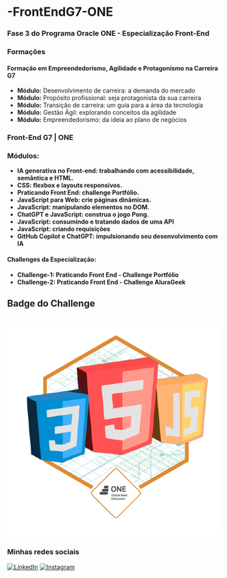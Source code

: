 # -FrontEndG7-ONE
### Fase 3 do Programa Oracle ONE - Especialização Front-End

### Formações

#### Formação em Empreendedorismo, Agilidade e Protagonismo na Carreira G7
- **Módulo:** Desenvolvimento de carreira: a demanda do mercado
- **Módulo:** Propósito profissional: seja protagonista da sua carreira
- **Módulo:** Transição de carreira: um guia para a área da tecnologia
- **Módulo:** Gestão Ágil: explorando conceitos da agilidade
- **Módulo:** Empreendedorismo: da ideia ao plano de negócios

### Front-End G7 | ONE
### Módulos:

- **IA generativa no Front-end: trabalhando com acessibilidade, semântica e HTML.**
- **CSS: flexbox e layouts responsivos.**
- **Praticando Front End: challenge Portfólio.**
- **JavaScript para Web: crie páginas dinâmicas.**
- **JavaScript: manipulando elementos no DOM.**
- **ChatGPT e JavaScript: construa o jogo Pong.**
- **JavaScript: consumindo e tratando dados de uma API**
- **JavaScript: criando requisições**
- **GitHub Copilot e ChatGPT: impulsionando seu desenvolvimento com IA**

#### Challenges da Especialização:
- **Challenge-1: Praticando Front End - Challenge Portfólio**
- **Challenge-2: Praticando Front End - Challenge AluraGeek**

## Badge do Challenge

## ![badge do desafio AluraGeek - Programa ONE](imagens-Insignia-Alura/badge-AluraGeek.png)

### Minhas redes sociais

[![LinkedIn](https://img.shields.io/badge/linkedin-%230077B5.svg?style=for-the-badge&logo=linkedin&logoColor=white)](https://www.linkedin.com/in/marcelo-augusto-3b0692195/) [![Instagram](https://img.shields.io/badge/Instagram-%23E4405F.svg?style=for-the-badge&logo=Instagram&logoColor=white)](https://www.instagram.com/marceloaugusto5494/)
